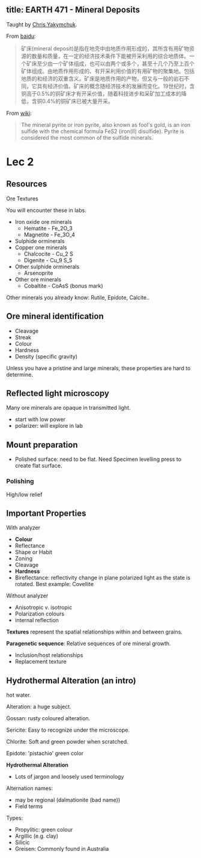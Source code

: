 title: EARTH 471 - Mineral Deposits
---
Taught by [Chris Yakymchuk](https://uwaterloo.ca/earth-environmental-sciences/people-profiles/chris-yakymchuk).

From [baidu](https://baike.baidu.com/item/%E7%9F%BF%E5%BA%8A):
> 矿床(mineral deposit)是指在地壳中由地质作用形成的，其所含有用矿物资源的数量和质量，在一定的经济技术条件下能被开采利用的综合地质体。一个矿床至少由一个矿体组成，也可以由两个或多个，甚至十几个乃至上百个矿体组成。由地质作用形成的、有开采利用价值的有用矿物的聚集地。包括地质的和经济的双重含义。矿床是地质作用的产物，但又与一般的岩石不同，它具有经济价值。矿床的概念随经济技术的发展而变化。19世纪时，含铜高于0.5%的铜矿床才有开采价值，随着科技进步和采矿加工成本的降低，含铜0.4%的铜矿床已被大量开采。

From [wiki](https://en.wikipedia.org/wiki/Pyrite):
> The mineral pyrite  or iron pyrite, also known as fool's gold, is an iron sulfide with the chemical formula FeS2 (iron(II) disulfide). Pyrite is considered the most common of the sulfide minerals.
# Lec 2

## Resources

Ore Textures

You will encounter these in labs.
- Iron oxide ore minerals
    - Hematite - Fe_2O_3
    - Magnetite - Fe_3O_4
- Sulphide orminerals
- Copper one minerals
    - Chalcocite - Cu_2 S
    - Digenite - Cu_9 S_5
- Other sulphide orminerals
    - Arsenoprite
- Other ore minerals
    - Cobaltite - CoAsS (bonus mark)

Other minerals you already know: Rutile, Epidote, Calcite..

## Ore mineral identification
- Cleavage
- Streak
- Colour
- Hardness
- Density (specific gravity)

Unless you have a pristine and large minerals, these properties are hard to determine.

## Reflected light microscopy
Many ore minerals are opaque in transmitted light.

- start with low power
- polarizer: will explore in lab

## Mount preparation
- Polished surface: need to be flat. Need Specimen levelling press to create flat surface.

### Polishing
High/low relief

## Important Properties
With analyzer
* **Colour**
* Reflectance
* Shape or Habit
* Zoning
* Cleavage
* **Hardness**
* Bireflectance: reflectivity change in plane polarized light as the state is rotated. Best example: Covellite

Without analyzer
* Anisotropic v. isotropic
* Polarization colours
* internal reflection

**Textures** represent the spatial relationships within and between grains.

**Paragenetic sequence**: Relative sequences of ore mineral growth.
* Inclusion/host relationships
* Replacement texture

## Hydrothermal Alteration (an intro)
hot water.

Alteration: a huge subject.

Gossan: rusty coloured alteration.

Sericite: Easy to recognize under the microscope.

Chlorite: Soft and green powder when scratched.

Epidote: 'pistachio' green color

**Hydrothermal Alteration**
* Lots of jargon and loosely used terminology

Alternation names:
* may be regional (dalmationite (bad name))
* Field terms

Types:
- Propylitic: green colour
- Argillic (e.g. clay)
- Silicic
- Greisen: Commonly found in Australia
